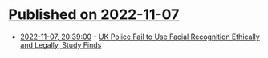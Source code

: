 # [Published on 2022-11-07](index.md)

* [2022-11-07, 20:39:00](https://soylentnews.org/article.pl?sid=22/11/07/0443249&from=rss) - [UK Police Fail to Use Facial Recognition Ethically and Legally, Study Finds](https://soylentnews.org/article.pl?sid=22/11/07/0443249&from=rss)
